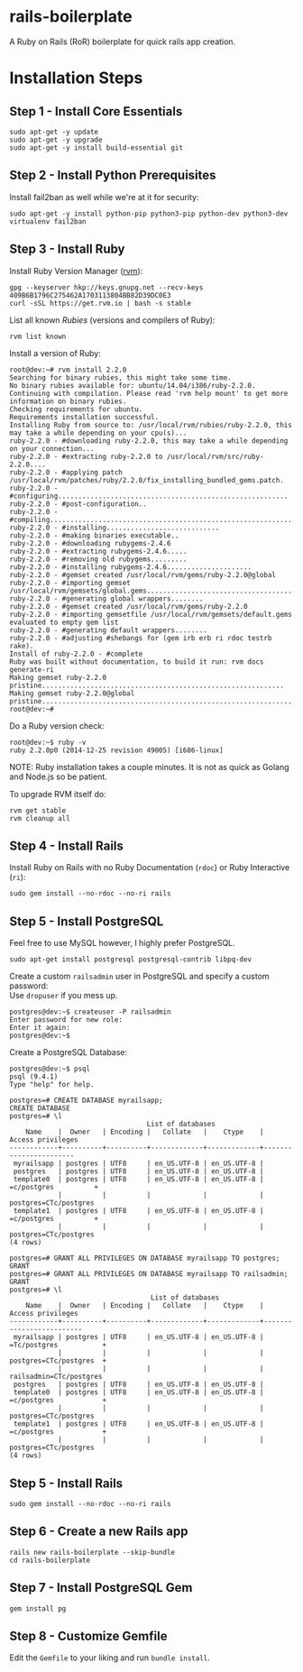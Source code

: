 rails-boilerplate
=====================
A Ruby on Rails (RoR) boilerplate for quick rails app creation.

# Installation Steps

Step 1 - Install Core Essentials  
--------------------
    sudo apt-get -y update
    sudo apt-get -y upgrade
    sudo apt-get -y install build-essential git 

Step 2 - Install Python Prerequisites
---------------------------------------
Install fail2ban as well while we're at it for security:  

    sudo apt-get -y install python-pip python3-pip python-dev python3-dev virtualenv fail2ban

Step 3 - Install Ruby
--------------------
Install Ruby Version Manager ([rvm](https://rvm.io/)):  

	gpg --keyserver hkp://keys.gnupg.net --recv-keys 409B6B1796C275462A1703113804BB82D39DC0E3
	curl -sSL https://get.rvm.io | bash -s stable

List all known *Rubies* (versions and compilers of Ruby):  

	rvm list known

Install a version of Ruby:

	root@dev:~# rvm install 2.2.0
	Searching for binary rubies, this might take some time.
	No binary rubies available for: ubuntu/14.04/i386/ruby-2.2.0.
	Continuing with compilation. Please read 'rvm help mount' to get more information on binary rubies.
	Checking requirements for ubuntu.
	Requirements installation successful.
	Installing Ruby from source to: /usr/local/rvm/rubies/ruby-2.2.0, this may take a while depending on your cpu(s)...
	ruby-2.2.0 - #downloading ruby-2.2.0, this may take a while depending on your connection...
	ruby-2.2.0 - #extracting ruby-2.2.0 to /usr/local/rvm/src/ruby-2.2.0....
	ruby-2.2.0 - #applying patch /usr/local/rvm/patches/ruby/2.2.0/fix_installing_bundled_gems.patch.
	ruby-2.2.0 - #configuring.........................................................
	ruby-2.2.0 - #post-configuration..
	ruby-2.2.0 - #compiling...............................................................................
	ruby-2.2.0 - #installing............................
	ruby-2.2.0 - #making binaries executable..
	ruby-2.2.0 - #downloading rubygems-2.4.6
	ruby-2.2.0 - #extracting rubygems-2.4.6.....
	ruby-2.2.0 - #removing old rubygems.........
	ruby-2.2.0 - #installing rubygems-2.4.6.....................
	ruby-2.2.0 - #gemset created /usr/local/rvm/gems/ruby-2.2.0@global
	ruby-2.2.0 - #importing gemset /usr/local/rvm/gemsets/global.gems...........................................................
	ruby-2.2.0 - #generating global wrappers........
	ruby-2.2.0 - #gemset created /usr/local/rvm/gems/ruby-2.2.0
	ruby-2.2.0 - #importing gemsetfile /usr/local/rvm/gemsets/default.gems evaluated to empty gem list
	ruby-2.2.0 - #generating default wrappers........
	ruby-2.2.0 - #adjusting #shebangs for (gem irb erb ri rdoc testrb rake).
	Install of ruby-2.2.0 - #complete 
	Ruby was built without documentation, to build it run: rvm docs generate-ri
	Making gemset ruby-2.2.0 pristine............................................................
	Making gemset ruby-2.2.0@global pristine..............................................................
	root@dev:~#

Do a Ruby version check:  

	root@dev:~$ ruby -v
	ruby 2.2.0p0 (2014-12-25 revision 49005) [i686-linux]

NOTE: Ruby installation takes a couple minutes. It is not as quick as Golang and Node.js so be patient.

To upgrade RVM itself do:

	rvm get stable
	rvm cleanup all


Step 4 - Install Rails
-----------------------
Install Ruby on Rails with no Ruby Documentation (`rdoc`) or Ruby Interactive (`ri`):
	
	sudo gem install --no-rdoc --no-ri rails

Step 5 - Install PostgreSQL
----------------------------
Feel free to use MySQL however, I highly prefer PostgreSQL.

	sudo apt-get install postgresql postgresql-contrib libpq-dev

Create a custom `railsadmin` user in PostgreSQL and specify a custom password:  
Use `dropuser` if you mess up.  

    postgres@dev:~$ createuser -P railsadmin
    Enter password for new role: 
    Enter it again: 
    postgres@dev:~$ 

Create a PostgreSQL Database:

	postgres@dev:~$ psql
	psql (9.4.1)
	Type "help" for help.

	postgres=# CREATE DATABASE myrailsapp;
	CREATE DATABASE
	postgres=# \l
	                                  List of databases
	    Name    |  Owner   | Encoding |   Collate   |    Ctype    |   Access privileges   
	------------+----------+----------+-------------+-------------+-----------------------
	 myrailsapp | postgres | UTF8     | en_US.UTF-8 | en_US.UTF-8 | 
	 postgres   | postgres | UTF8     | en_US.UTF-8 | en_US.UTF-8 | 
	 template0  | postgres | UTF8     | en_US.UTF-8 | en_US.UTF-8 | =c/postgres          +
	            |          |          |             |             | postgres=CTc/postgres
	 template1  | postgres | UTF8     | en_US.UTF-8 | en_US.UTF-8 | =c/postgres          +
	            |          |          |             |             | postgres=CTc/postgres
	(4 rows)

	postgres=# GRANT ALL PRIVILEGES ON DATABASE myrailsapp TO postgres;
	GRANT
	postgres=# GRANT ALL PRIVILEGES ON DATABASE myrailsapp TO railsadmin;
	GRANT
	postgres=# \l
	                                   List of databases
	    Name    |  Owner   | Encoding |   Collate   |    Ctype    |    Access privileges    
	------------+----------+----------+-------------+-------------+-------------------------
	 myrailsapp | postgres | UTF8     | en_US.UTF-8 | en_US.UTF-8 | =Tc/postgres           +
	            |          |          |             |             | postgres=CTc/postgres  +
	            |          |          |             |             | railsadmin=CTc/postgres
	 postgres   | postgres | UTF8     | en_US.UTF-8 | en_US.UTF-8 | 
	 template0  | postgres | UTF8     | en_US.UTF-8 | en_US.UTF-8 | =c/postgres            +
	            |          |          |             |             | postgres=CTc/postgres
	 template1  | postgres | UTF8     | en_US.UTF-8 | en_US.UTF-8 | =c/postgres            +
	            |          |          |             |             | postgres=CTc/postgres
	(4 rows)

Step 5 - Install Rails
-----------------------  
	
	sudo gem install --no-rdoc --no-ri rails

Step 6 - Create a new Rails app
--------------------------------  

	rails new rails-boilerplate --skip-bundle
	cd rails-boilerplate

Step 7 - Install PostgreSQL Gem
---------------------------------

	gem install pg


Step 8 - Customize Gemfile
----------------------------
Edit the `Gemfile` to your liking and run `bundle install`.
